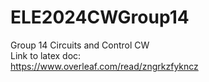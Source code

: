# ELE2024CWGroup14
Group 14 Circuits and Control CW
<br>
Link to latex doc:
<br>
https://www.overleaf.com/read/zngrkzfykncz

